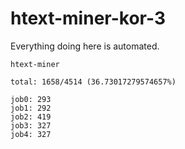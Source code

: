 # htext-miner-kor-3

Everything doing here is automated.

```
htext-miner

total: 1658/4514 (36.73017279574657%)

job0: 293
job1: 292
job2: 419
job3: 327
job4: 327
```